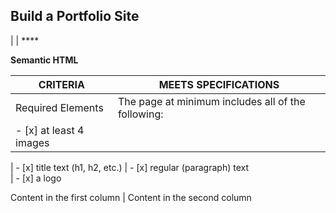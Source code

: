 ## Build a Portfolio Site 

| 
 | ****
>
>
>
>

**Semantic HTML**

CRITERIA | MEETS SPECIFICATIONS
----------------- | ----------------------------------------------------------------------------------------
Required Elements | The page at minimum includes all of the following:
|- [x] at least 4 images


| - [x] title text (h1, h2, etc.)                   | - [x] regular (paragraph) text  
                  | - [x] a logo

Content in the first column | Content in the second column
